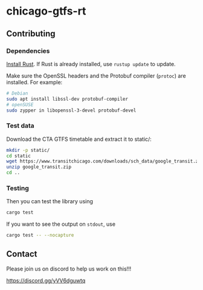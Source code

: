 # chicago-gtfs-rt

## Contributing

### Dependencies

[Install Rust](https://www.rust-lang.org/tools/install). If Rust is already installed, use `rustup update` to update.

Make sure the OpenSSL headers and the Protobuf compiler (`protoc`) are installed. For example:

```bash
# Debian
sudo apt install libssl-dev protobuf-compiler
# openSUSE
sudo zypper in libopenssl-3-devel protobuf-devel
```

### Test data

Download the CTA GTFS timetable and extract it to static/:

```bash
mkdir -p static/
cd static
wget https://www.transitchicago.com/downloads/sch_data/google_transit.zip
unzip google_transit.zip
cd ..
```

### Testing

Then you can test the library using

```bash
cargo test
```

If you want to see the output on `stdout`, use

```bash
cargo test -- --nocapture
```

## Contact

Please join us on discord to help us work on this!!! 

https://discord.gg/yVV6dguwtq